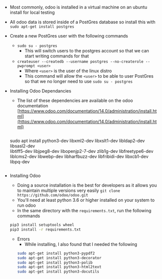 - Most commonly, odoo is installed in a virtual machine on an ubuntu install for local testing
- All odoo data is stored inside of a PostGres database so install this with `sudo apt-get install postgres`
- Create a new PostGres user with the following commands
  - `sudo su - postgres`
    - This will switch users to the postgres account so that we can start writing commands for that
  - `createuser --createdb --username postgres --no-createrole --pwprompt <user>`
    - Where `<user>` is the user of the linux distro
    - This command will allow the `<user>` to be able to user PostGres so that we no longer need to use `sudo su - postgres`
- Installing Odoo Dependancies

  - The list of these dependencies are available on the odoo documentation [https://www.odoo.com/documentation/14.0/administration/install.html](https://www.odoo.com/documentation/14.0/administration/install.html)

    ```bash

    ```

  sudo apt install python3-dev libxml2-dev libxslt1-dev libldap2-dev libsasl2-dev \
   libtiff5-dev libjpeg8-dev libopenjp2-7-dev zlib1g-dev libfreetype6-dev \
   liblcms2-dev libwebp-dev libharfbuzz-dev libfribidi-dev libxcb1-dev libpq-dev

  ```

  ```

- Installing Odoo
  - Doing a source installation is the best for developers as it allows you to maintain multiple versions very easily
    `git clone https://github.com/odoo/odoo.git`
  - You'll need at least python 3.6 or higher installed on your system to run odoo
  * In the same directory with the `requirements.txt`, run the following commands
  ```bash
  pip3 install setuptools wheel
  pip3 install -r requirements.txt
  ```
  - Errors
    - While installing, I also found that I needed the following
    ```bash
    sudo apt-get install python3-pypdf2
    sudo apt-get install python3-decorator
    sudo apt-get install python3-polib
    sudo apt-get install python3-html2text
    sudo apt-get install python3-docutils
    ```
